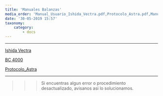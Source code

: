 ```yaml
---
title: 'Manuales Balanzas'
media_order: 'Manual_Usuario_Ishida_Vectra.pdf,Protocolo_Astra.pdf,Manual Moretti BC4000.pdf'
date: '30-05-2019 15:57'
taxonomy:
    category:
        - docs
---
```



------------

[Ishida Vectra](Manual_Usuario_Ishida_Vectra.pdf)

[BC 4000](Manual%20Moretti%20BC4000.pdf)

[Protocolo_Astra](Protocolo_Astra.pdf)

--------

>>> Si encuentras algun error o procedimiento desactualizado, avisanos asi lo solucionamos.

